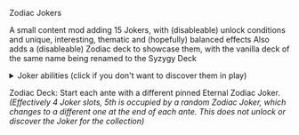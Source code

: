 Zodiac Jokers

A small content mod adding 15 Jokers, with (disableable) unlock conditions and unique, interesting, thematic and (hopefully) balanced effects
Also adds a (disableable) Zodiac deck to showcase them, with the vanilla deck of the same name being renamed to the Syzygy Deck

<details><summary>Joker abilities (click if you don't want to discover them in play)</summary>

♈︎ Aries: Earn no interest. At end of round, this Joker gains $2 of sell value per $1 of interest expected.  

♉︎ Taurus: This Joker gains 25 Chips per consecutive Blind beaten in 1 hand.  
*(Taurus resets when a blind is beaten with multiple hands used)*

♊︎ Gemini: After a plain consumable card is used, if you have no consumables, 1 in 2 chance to create a Negative copy. -1 consumable slot.  
*(Gemini cannot be triggered by card-creating cards like The Fool or The Emperor)*

♋︎ Cancer: Destroy 1 card from each discard and X1.5 required chips of Blind.

♌︎ Leo: This Joker gains X0.1 Mult each time a Joker lists a hand that the played hand contains.  
*(A Joker listing "Two Pair" won't count as listing "Pair" for played Pairs)*

♍︎ Virgo: X3 Mult, loses X0.15 Mult if the [rank] of [suit] is drawn to hand. Card changes every round.  
*(Virgo selects a random card from the player's deck)*

♎︎ Libra: X1 Mult per listed number if the numbers listed on Jokers on each side are balanced.  
*(Numbers are balanced if the sum of listed numbers on each side are equal. See in-game tooltip.  
&nbsp;ex. Joker | Libra | Trading Card: "+4" == "1" + "$3"  
&nbsp;"1", "+1", "X1", "$1" all evaluate as 1, while "-1" evaluates as -1)*

♏︎ Scorpio: Played cards change rank and suit after they are scored.

♐︎ Sagittarius: Copies ability of rightmost Joker. Jokers are shuffled and pinned at start of round.  
*(Sagittarius is always pinned to the leftmost position)*

♑︎ Capricorn: When any type of card is destroyed: 1 in 2 chance to bring it back, then 1 in 4 chance to create a copy. (Must have room. Removes Negative from copy)

♒︎ Aquarius: When Blind is selected, create 1 Spring Water. (Must have room)  
• Spring Water: When this Joker is created, it gets a random ability around a specific rank.  
*(Spring Water chooses a random rank from your deck)*

♓︎ Pisces: X1 Mult. May appear multiple times, copies merge into one Joker.  
*(Showman doubles the chance of Pisces appearing)*

⛎︎ Ophiuchus: Gives X1.5 Mult when Mult is added.

oɹ Cetus: Gains 1 Mult per $1 lost. Cost raises every 10 Mult.  
*(Cost raises by 1 each time)*

</details>

Zodiac Deck: Start each ante with a different pinned Eternal Zodiac Joker.  
*(Effectively 4 Joker slots, 5th is occupied by a random Zodiac Joker, which changes to a different one at the end of each ante. This does not unlock or discover the Joker for the collection)*